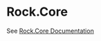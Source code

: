 Rock.Core
=========
See [Rock.Core Documentation](http://rockframework.org/documentation/Rock.Core/)
